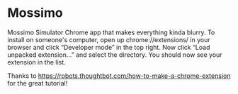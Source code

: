 # Mossimo
Mossimo Simulator Chrome app that makes everything kinda blurry. To install on someone's computer, open up chrome://extensions/ in your browser and click “Developer mode” in the top right. Now click “Load unpacked extension…” and select the directory. You should now see your extension in the list.

Thanks to https://robots.thoughtbot.com/how-to-make-a-chrome-extension for the great tutorial!
